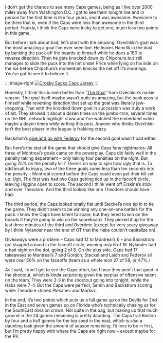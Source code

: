 I don’t get the chance to see many Caps games, being as I live over 2000
miles away from Washington D.C. I got to see them tonight live and in
person for the first time in like four years, and it was awesome.
Awesome to be there that is, even if the Caps were less than awesome in
the third period. Frankly, I think the Caps were lucky to get one, much
less two points in this game.

But before I talk about bad, let’s start with the amazing. Ovechkin’s
goal was the most amazing a goal I’ve ever seen live. He leaves Hamrlik
in the dust by banking the puck off the boards to himself while he does
a 180 to reverse direction. Then he gets knocked down by Chipchura but
still manages to slide the puck into the net under Price while lying on
his side on the ice before Chipchura’s momentum knocks the net off it’s
moorings. You’ve got to see it to believe it.

::: image-right
[![Crosby Sucks Caps Jersey](http://s3.amazonaws.com/devhawk_images/WindowsLiveWriter/Caps4Canadians3SO_655/1k73u-34dd2010d2b88ae59d73e34440148648.499ce477[1]_3.jpg "Crosby Sucks Caps Jersey")](http://twitpic.com/1k73u) 
:::

Honestly, I think this is even better than “[The
Goal](http://www.youtube.com/watch?v=TqCgwpkOpUo)” from Ovechkin’s
rookie season. The goal itself maybe wasn’t quite as amazing, but the
bank pass to himself while reversing direction that set up the goal was
literally jaw-dropping. That with the knocked down goal in succession
was truly a work of art. They showed it about a dozen times on the
jumbo-tron, several times on the NHL network highlight show and I’ve
watched the embedded video maybe a dozen times while writing this post.
Anyone who thinks Ovechkin isn’t the best player in the league is
frakking crazy.

Backstom’s [give and go with
Federov](http://www.nhl.tv/team/console.jsp?hlg=20082009,2,856&event=WSH212)
for the second goal wasn’t bad either.

But here’s the stat of the game that should give Caps fans nightmares:
All three of Montreal’s goals came on the powerplay. Caps did fairly
well in the penalty taking department – only taking four penalties on
the night. But going 25% on the penalty kill? There’s no way to spin how
ugly that is. To add insult to injury, two of the three goals came less
than ten seconds into the penalty – Montreal scored before the Caps
could even get their kill set up. Ugh. The first was had two Caps
getting tied up in the faceoff circle, leaving Higgins open to score.
The second I think went off Erskine’s stick and over Theodore. And the
third looked like one Theodore should have had.

The third period, the Caps looked totally flat until Steckel’s nice tip
in to tie the game. They didn’t seem to be winning any one-on-one
battles for the puck. I know the Caps have talent to spare, but they
need to win on the boards if they’re going to win on the scoreboard.
They picked it up for the last three minutes of the third and Overtime
(except for very scary giveaway by I think Nylander near the end of OT
that the Habs couldn’t capitalize on).

Giveaways were a problem – Caps had 12 to Montreal’s 6 – and Backstrom
got slapped around in the faceoff circle, winning only 6 of 18. Nylander
had a bad night on the dot, going 2 of 8. On the plus side, Caps had 17
takeaways to Montreal’s 7 and Gordon, Steckel and Laich and Federov all
were over 50% on the faceoffs (team as a whole won 27 of 58, or 47%.)

As I said, I don’t get to see the Caps often, but I hear they aren’t
that good in the shootout, which is kinda surprising given the surplus
of offensive talent on the team. They were 2-3 in the shootout going
into tonight, while the Habs were 7-4. But the Caps were perfect, Semin
and Backstrom scoring while Theodore stoned Plekanec and Markov.

In the end, it’s two points which puts us a full game up on the Devils
for 2nd in the East and seven games up on Florida who’s technically
chasing us for the SouthEast division crown. Not quite in the bag, but
making up that much ground in the 24 games remaining is pretty daunting.
The Caps trail Boston by four and a half games for the top seed in the
east, which is also a daunting task given the amount of season
remaining. I’d love to be in first, but I’m pretty happy with where the
Caps are right now – except maybe for the PK.
